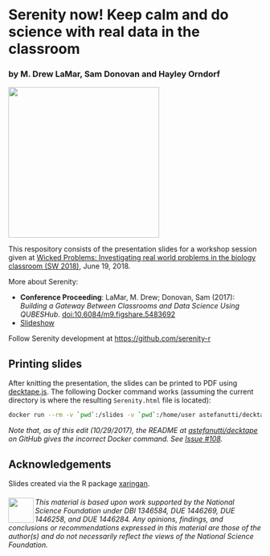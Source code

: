 # Serenity now!  Keep calm and do science with real data in the classroom
### by M. Drew LaMar, Sam Donovan and Hayley Orndorf

<img src="www/img/SerenityBridge.svg" height="300px">

This respository consists of the presentation slides for a workshop session given at [Wicked Problems: Investigating real world problems in the biology classroom (SW 2018)](https://qubeshub.org/community/groups/summer2018/overview), June 19, 2018.

More about Serenity:
* **Conference Proceeding**: LaMar, M. Drew; Donovan, Sam (2017): *Building a Gateway Between Classrooms and Data Science Using QUBESHub*. [doi:10.6084/m9.figshare.5483692](https://doi.org/10.6084/m9.figshare.5483692)
* [Slideshow](https://mdlama.github.io/Prez_17.10.25_Gateways)

Follow Serenity development at <a href="https://github.com/serenity-r">https://github.com/serenity-r</a>

## Printing slides

After knitting the presentation, the slides can be printed to PDF using [decktape.js](https://github.com/astefanutti/decktape).  The following Docker command works (assuming the current directory is where the resulting `Serenity.html` file is located):

```bash
docker run --rm -v `pwd`:/slides -v `pwd`:/home/user astefanutti/decktape file:///home/user/SerenityNow.html SerenityNow.pdf
```

*Note that, as of this edit (10/29/2017), the README at [astefanutti/decktape](https://github.com/astefanutti/decktape) on GitHub gives the incorrect Docker command.  See [Issue #108](https://github.com/astefanutti/decktape/issues/108).*

## Acknowledgements

Slides created via the R package <a href="https://github.com/yihui/xaringan">xaringan</a>.

###### <img src="www/img/nsf-logo.jpg" height="50px" align="left">This material is based upon work supported by the National Science Foundation under DBI 1346584, DUE 1446269, DUE 1446258, and DUE 1446284.  Any opinions, findings, and conclusions or recommendations expressed in this material are those of the author(s) and do not necessarily reflect the views of the National Science Foundation.
